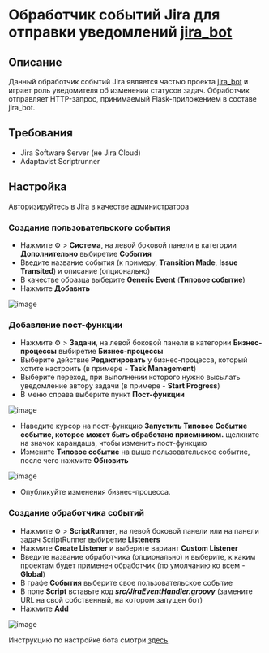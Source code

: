 # Обработчик событий Jira для отправки уведомлений [jira_bot](https://github.com/grushablyat/jira_bot)

## Описание

Данный обработчик событий Jira является частью проекта [jira_bot](https://github.com/grushablyat/jira_bot) и играет роль уведомителя об изменении статусов задач.
Обработчик отправляет HTTP-запрос, принимаемый Flask-приложением в составе jira_bot.

## Требования

- Jira Software Server (не Jira Cloud)
- Adaptavist Scriptrunner

## Настройка

Авторизируйтесь в Jira в качестве администратора

### Создание пользовательского события

- Нажмите ⚙️ > **Система**, на левой боковой панели в категории **Дополнительно** выбиретие **События**
- Введите название события (к примеру, **Transition Made**, **Issue Transited**) и описание (опционально)
- В качестве образца выберите **Generic Event** (**Типовое событие**)
- Нажмите **Добавить**

![image](https://github.com/user-attachments/assets/34adf580-d342-4c6e-8e8f-e601767d0751)

### Добавление пост-функции

- Нажмите ⚙️ > **Задачи**, на левой боковой панели в категории **Бизнес-процессы** выбиретие **Бизнес-процессы**
- Выберите действие **Редактировать** у бизнес-процесса, который хотите настроить (в примере - **Task Management**)
- Выберите переход, при выполнении которого нужно высылать уведомление автору задачи (в примере - **Start Progress**)
- В меню справа выберите пункт **Пост-функции**

![image](https://github.com/user-attachments/assets/f1c71056-db01-4e72-a607-418ea8dd286d)

- Наведите курсор на пост-функцию **Запустить Типовое Событие событие, которое может быть обработано приемником.** щелкните на значок карандаша, чтобы изменить пост-функцию
- Измените **Типовое событие** на выше пользовательское событие, после чего нажмите **Обновить**

![image](https://github.com/user-attachments/assets/dd0160a3-1ac9-40b8-a150-be4238245e2b)

- Опубликуйте изменения бизнес-процесса.

### Создание обработчика событий

- Нажмите ⚙️ > **ScriptRunner**, на левой боковой панели или на панели задач ScriptRunner выбиретие **Listeners**
- Нажмите **Create Listener** и выберите вариант **Custom Listener**
- Введите название обработчика (опционально) и выберите, к каким проектам будет применен обработчик (по умолчанию ко всем - **Global**)
- В графе **События** выберите свое пользовательское событие
- В поле **Script** вставьте код _**src/JiraEventHandler.groovy**_ (замените URL на свой собственный, на котором запущен бот)
- Нажмите **Add**

![image](https://github.com/user-attachments/assets/11498aab-bdf6-4396-99f7-242064d01018)

Инструкцию по настройке бота смотри [здесь](https://github.com/grushablyat/jira_bot)
